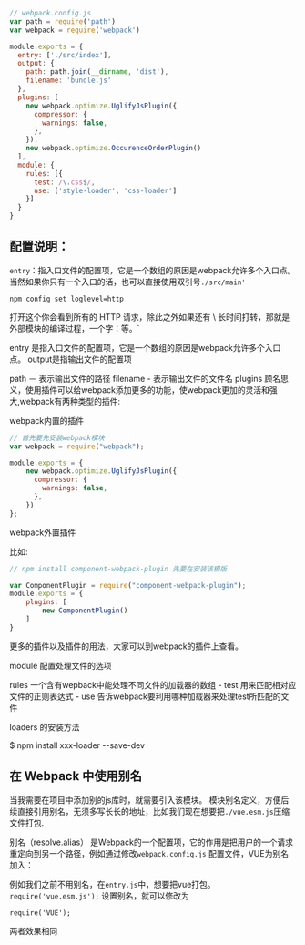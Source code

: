 
```javascript
// webpack.config.js
var path = require('path')
var webpack = require('webpack')

module.exports = {
  entry: ['./src/index'],
  output: {
    path: path.join(__dirname, 'dist'),
    filename: 'bundle.js'
  },
  plugins: [
    new webpack.optimize.UglifyJsPlugin({
      compressor: {
        warnings: false,
      },
    }),
    new webpack.optimize.OccurenceOrderPlugin()
  ],
  module: {
    rules: [{
      test: /\.css$/,
      use: ['style-loader', 'css-loader']
    }]
  }
}
```

## 配置说明：

`entry`：指入口文件的配置项，它是一个数组的原因是webpack允许多个入口点。
当然如果你只有一个入口的话，也可以直接使用双引号`./src/main'`


`npm config set loglevel=http`

打开这个你会看到所有的 HTTP 请求，除此之外如果还有 \ 长时间打转，那就是外部模块的编译过程，一个字：等。`

entry 是指入口文件的配置项，它是一个数组的原因是webpack允许多个入口点。
output是指输出文件的配置项

path － 表示输出文件的路径
filename - 表示输出文件的文件名
plugins 顾名思义，使用插件可以给webpack添加更多的功能，使webpack更加的灵活和强大,webpack有两种类型的插件:

webpack内置的插件

```javascript
// 首先要先安装webpack模块
var webpack = require("webpack");

module.exports = {
    new webpack.optimize.UglifyJsPlugin({
      compressor: {
        warnings: false,
      },
    })
};
```

webpack外置插件


比如:

```js
// npm install component-webpack-plugin 先要在安装该模版

var ComponentPlugin = require("component-webpack-plugin");
module.exports = {
    plugins: [
        new ComponentPlugin()
    ]
}
```

更多的插件以及插件的用法，大家可以到webpack的插件上查看。

module 配置处理文件的选项

rules 一个含有wepback中能处理不同文件的加载器的数组
    - test 用来匹配相对应文件的正则表达式
    - use 告诉webpack要利用哪种加载器来处理test所匹配的文件

loaders 的安装方法

$ npm install xxx-loader --save-dev



## 在 Webpack 中使用别名

当我需要在项目中添加别的js库时，就需要引入该模块。
模块别名定义，方便后续直接引用别名，无须多写长长的地址，比如我们现在想要把`./vue.esm.js`压缩文件打包.

别名（resolve.alias） 是Webpack的一个配置项，它的作用是把用户的一个请求重定向到另一个路径，例如通过修改`webpack.config.js` 配置文件，VUE为别名加入：

例如我们之前不用别名，在`entry.js`中，想要把vue打包。`require('vue.esm.js');`
设置别名，就可以修改为

```
require('VUE');
```
两者效果相同


